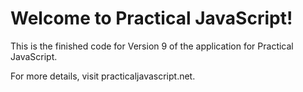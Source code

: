 Welcome to Practical JavaScript!
============================

This is the finished code for Version 9 of the
application for Practical JavaScript.

For more details, visit practicaljavascript.net.